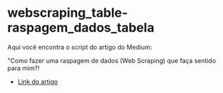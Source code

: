 # webscraping_table-raspagem_dados_tabela

Aqui você encontra o script do artigo do Medium:

"Como fazer uma raspagem de dados (Web Scraping) que faça sentido para mim?!

- [Link do artigo](https://medium.com/data-girls-neuron/como-fazer-uma-raspagem-de-dados-web-scraping-que-fa%C3%A7a-sentido-para-mim-11aecc0f776)


